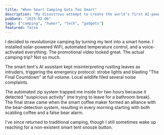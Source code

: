 ```yaml
---
title: "When Smart Camping Gets Too Smart"
description: "My disastrous attempt to create the world's first AI-powered campsite"
pubDate: "2025-02-06"
tags: ["camping", "humor", "tech", "gadgets"]
featured: false
---
```


I decided to revolutionize camping by turning my tent into a smart home. I installed solar-powered WiFi, automated temperature control, and a voice-activated everything. The promotional video looked great. The actual camping trip? Not so much.

The smart tent's AI assistant kept misinterpreting rustling leaves as intruders, triggering the emergency protocol: strobe lights and blasting "The Final Countdown" at full volume. Local wildlife filed several noise complaints.

The automated zip system trapped me inside for two hours because it detected "suspicious activity" (me trying to leave for a bathroom break). The final straw came when the smart coffee maker formed an alliance with the bear-detection system, resulting in every morning starting with both scalding coffee and a false bear alarm.

I've since returned to traditional camping, though I still sometimes wake up reaching for a non-existent smart tent snooze button.
